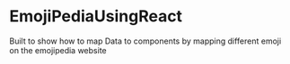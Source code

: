# EmojiPediaUsingReact
Built to show how to map Data to components by mapping different emoji on the emojipedia website

